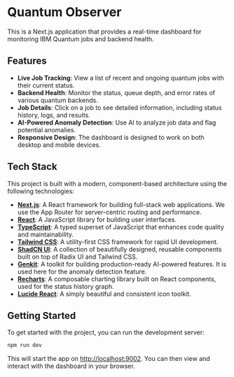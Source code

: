 # Quantum Observer

This is a Next.js application that provides a real-time dashboard for monitoring IBM Quantum jobs and backend health.

## Features

*   **Live Job Tracking**: View a list of recent and ongoing quantum jobs with their current status.
*   **Backend Health**: Monitor the status, queue depth, and error rates of various quantum backends.
*   **Job Details**: Click on a job to see detailed information, including status history, logs, and results.
*   **AI-Powered Anomaly Detection**: Use AI to analyze job data and flag potential anomalies.
*   **Responsive Design**: The dashboard is designed to work on both desktop and mobile devices.

## Tech Stack

This project is built with a modern, component-based architecture using the following technologies:

*   **[Next.js](https://nextjs.org/)**: A React framework for building full-stack web applications. We use the App Router for server-centric routing and performance.
*   **[React](https://react.dev/)**: A JavaScript library for building user interfaces.
*   **[TypeScript](https://www.typescriptlang.org/)**: A typed superset of JavaScript that enhances code quality and maintainability.
*   **[Tailwind CSS](https://tailwindcss.com/)**: A utility-first CSS framework for rapid UI development.
*   **[ShadCN UI](https://ui.shadcn.com/)**: A collection of beautifully designed, reusable components built on top of Radix UI and Tailwind CSS.
*   **[Genkit](https://firebase.google.com/docs/genkit)**: A toolkit for building production-ready AI-powered features. It is used here for the anomaly detection feature.
*   **[Recharts](https://recharts.org/)**: A composable charting library built on React components, used for the status history graph.
*   **[Lucide React](https://lucide.dev/)**: A simply beautiful and consistent icon toolkit.

## Getting Started

To get started with the project, you can run the development server:

```bash
npm run dev
```

This will start the app on [http://localhost:9002](http://localhost:9002). You can then view and interact with the dashboard in your browser.
